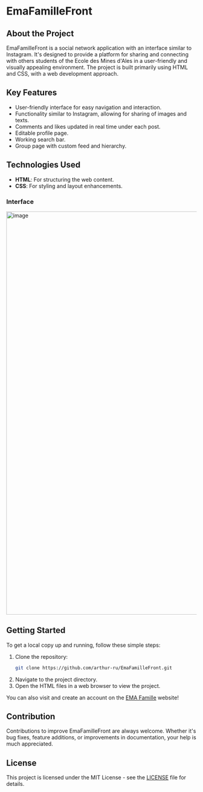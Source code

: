 # EmaFamilleFront

## About the Project
EmaFamilleFront is a social network application with an interface similar to Instagram. It's designed to provide a platform for sharing and connecting with others students of the Ecole des Mines d'Ales in a user-friendly and visually appealing environment. The project is built primarily using HTML and CSS, with a web development approach.

## Key Features
- User-friendly interface for easy navigation and interaction.
- Functionality similar to Instagram, allowing for sharing of images and texts.
- Comments and likes updated in real time under each post.
- Editable profile page.
- Working search bar.
- Group page with custom feed and hierarchy.

## Technologies Used
- **HTML**: For structuring the web content.
- **CSS**: For styling and layout enhancements.

### Interface

<img width="1066" alt="image" src="https://github.com/arthur-ru/EmaFamilleFront/assets/123634659/fe6439bc-e242-413f-a97d-8f23986f22fb">

## Getting Started
To get a local copy up and running, follow these simple steps:

1. Clone the repository:
   ```bash
   git clone https://github.com/arthur-ru/EmaFamilleFront.git
   ```
2. Navigate to the project directory.
3. Open the HTML files in a web browser to view the project.

You can also visit and create an account on the [EMA Famille](https://www.emafamille.fr) website!

## Contribution
Contributions to improve EmaFamilleFront are always welcome. Whether it's bug fixes, feature additions, or improvements in documentation, your help is much appreciated.

## License
This project is licensed under the MIT License - see the [LICENSE](LICENSE) file for details.
